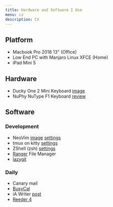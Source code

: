 ```yaml
---
title: Hardware and Software I Use
menu: cv
description: CV
---
```

## Platform

- Macbook Pro 2018 13" (Office)
- Low End PC with Manjaro Linux XFCE (Home)
- iPad Mini 5

## Hardware

- Ducky One 2 Mini Keyboard [image](https://twitter.com/ybbond_/status/1146845120618090497)
- NuPhy NuType F1 Keyboard [review](/posts/2020-04-nuphy-nutype-f1-keyboard-review/)

## Software

### Development

- NeoVim [image](https://twitter.com/ybbond_/status/1162210601340305409) [settings](https://gist.github.com/ybbond/16ee5000eeca727899eac43a4c20291c) 
- tmux on kitty [settings](https://gist.github.com/ybbond/26165e50f36a439b6b930607976a1e82)
- ZShell (zsh) [settings](https://gist.github.com/ybbond/e6f827f977248b5d9eda8e1c49da82e9)
- [Ranger](https://github.com/ranger/ranger) File Manager
- [lazygit](https://github.com/jesseduffield/lazygit)

### Daily

- Canary mail
- [BusyCal](https://www.busymac.com/busycal/)
- iA Writer [post](/posts/2020-04-in-search-of-good-writing-app-part-2-ia-writer-vs-ivim/)
- [Reeder 4](https://reederapp.com/)
